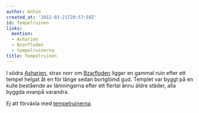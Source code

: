 ```yaml
---
author: Anton
created_at: '2012-03-21T20:57:59Z'
id: Tempelruinen
links:
  mention:
  - Asharien
  - Bzarfloden
  - tempelruinerna
title: Tempelruinen
---
```


I södra [Asharien], strax norr om [Bzarfloden] ligger en gammal ruin efter ett tempel helgat åt en
för länge sedan bortglömd gud. Templet var byggt på en kulle bestående av lämningarna efter ett
flertal ännu äldre städer, alla byggda ovanpå varandra.

Ej att förväxla med [tempelruinerna].

  [Asharien]: Asharien
  [Bzarfloden]: Bzarfloden
  [tempelruinerna]: tempelruinerna
